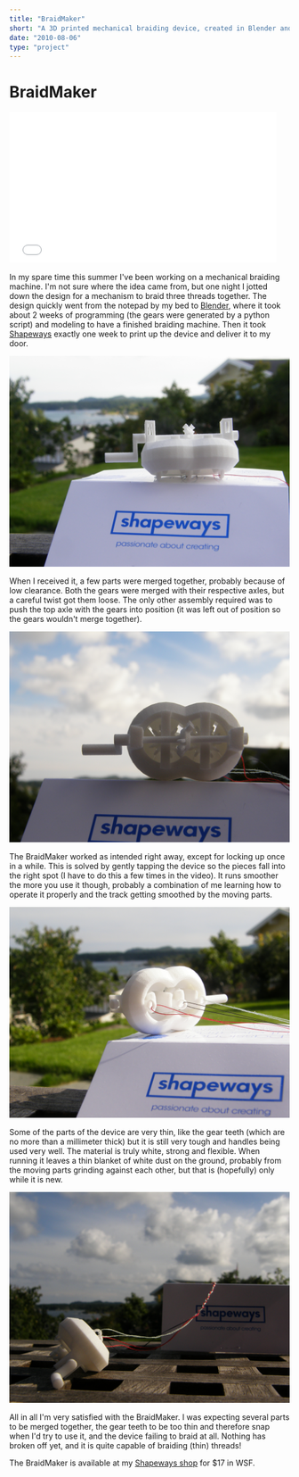 ```yaml
---
title: "BraidMaker"
short: "A 3D printed mechanical braiding device, created in Blender and printed by Shapeways.com"
date: "2010-08-06"
type: "project"
---
```


# BraidMaker

<p><iframe width="480" height="270" src="//www.youtube.com/embed/a1-L7Kb82iQ" frameborder="0" allowfullscreen></iframe></p>

In my spare time this summer I've been working on a mechanical braiding machine. I'm not sure where the idea came from, but one night I jotted down the design for a mechanism to braid three threads together. The design quickly went from the notepad by my bed to [Blender](http://www.blender.org/), where it took about 2 weeks of programming (the gears were generated by a python script) and modeling to have a finished braiding machine. Then it took [Shapeways](http://www.shapeways.com/) exactly one week to print up the device and deliver it to my door.

![./braidmaker1.jpg](./braidmaker1.jpg)

When I received it, a few parts were merged together, probably because of low clearance. Both the gears were merged with their respective axles, but a careful twist got them loose. The only other assembly required was to push the top axle with the gears into position (it was left out of position so the gears wouldn't merge together).

![braidmaker2.jpg](braidmaker2.jpg)

The BraidMaker worked as intended right away, except for locking up once in a while. This is solved by gently tapping the device so the pieces fall into the right spot (I have to do this a few times in the video). It runs smoother the more you use it though, probably a combination of me learning how to operate it properly and the track getting smoothed by the moving parts.

![braidmaker3.jpg](braidmaker3.jpg)

Some of the parts of the device are very thin, like the gear teeth (which are no more than a millimeter thick) but it is still very tough and handles being used very well. The material is truly white, strong and flexible. When running it leaves a thin blanket of white dust on the ground, probably from the moving parts grinding against each other, but that is (hopefully) only while it is new.

![braidmaker4.jpg](braidmaker4.jpg)

All in all I'm very satisfied with the BraidMaker. I was expecting several parts to be merged together, the gear teeth to be too thin and therefore snap when I'd try to use it, and the device failing to braid at all. Nothing has broken off yet, and it is quite capable of braiding (thin) threads!

The BraidMaker is available at my [Shapeways shop](http://www.shapeways.com/shops/gundersen) for $17 in WSF.
